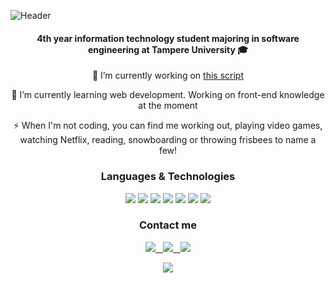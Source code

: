 ![Header](./your-header-image-name.png)

<h4 align=center>4th year information technology student majoring in software engineering at Tampere University 🎓</h4>

<p align=center>
 🔭 I’m currently working on <a href="https://github.com/joonasyr/kulukorvausBot"> this script </a> 
</p>
<p align=center>
 🌱 I’m currently learning web development. Working on front-end knowledge at the moment
</p>
<p align=center>
 ⚡ When I'm not coding, you can find me working out, playing video games, watching Netflix, reading, snowboarding or throwing frisbees to name a few!

<h3 align=center>
Languages & Technologies
</h3>

<p align=center>
<img src="https://img.shields.io/badge/-Python-000?&logo=Python">
<img src="https://img.shields.io/badge/-C++-000?&logo=c%2b%2b&logoColor=00599C">
<img src="https://img.shields.io/badge/-Java-000?&logo=Java&logoColor=007396">
<img src="https://img.shields.io/badge/-SQL-000?&logo=MySQL">
<img src="https://img.shields.io/badge/-Git-black?style=flat-square&logo=git">
<img src="https://img.shields.io/badge/-HTML5-black?style=flat-square&logo=html5&logoColor=red">
<img src="https://img.shields.io/badge/-CSS3-black?style=flat-square&logo=css3&logoColor=blue">
</p>

<h3 align=center>
Contact me
</h3>

<p align=center>
 <a href="mailto:joona.syrjamaki@gmail.com">
  <img src="https://img.shields.io/badge/-Gmail-c14438?style=flat-square&logo=Gmail&logoColor=white&link=mailto:joona.syrjamaki@gmail.com">&nbsp;&nbsp;
 </a>
 <a href="https://www.linkedin.com/in/joona-syrj%C3%A4m%C3%A4ki-47a213203/">
  <img src="https://img.shields.io/badge/-LinkedIn-blue?style=flat-square&logo=Linkedin&logoColor=white&link=https://www.linkedin.com/in/joona-syrj%C3%A4m%C3%A4ki- 47a213203/">&nbsp;&nbsp;
 </a>
 <a href="https://www.instagram.com/joonasyr/">
  <img src="https://img.shields.io/badge/-Instagram-purple?style=flat-square&logo=instagram&logoColor=white&link=https://instagram.com/joonasyr/">
 </a>
</p>
 
<p align=center>
   <img src="https://gpvc.arturio.dev/joonasyr">
 </p>
